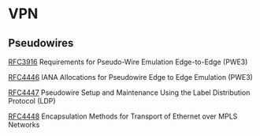 

# VPN


## Pseudowires

[RFC3916][3916]
Requirements for Pseudo-Wire Emulation Edge-to-Edge (PWE3)

[RFC4446][4446]
IANA Allocations for Pseudowire Edge to Edge Emulation (PWE3)

[RFC4447][4447]
Pseudowire Setup and Maintenance Using the Label Distribution Protocol (LDP)

[RFC4448][4448]
Encapsulation Methods for Transport of Ethernet over MPLS Networks




[3916]:https://tools.ietf.org/html/rfc3916
[4446]:https://tools.ietf.org/html/rfc4446
[4447]:https://tools.ietf.org/html/rfc4447
[4448]:https://tools.ietf.org/html/rfc4448
